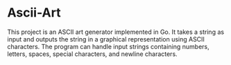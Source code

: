 # Ascii-Art
This project is an ASCII art generator implemented in Go. It takes a string as input and outputs the string in a graphical representation using ASCII characters. The program can handle input strings containing numbers, letters, spaces, special characters, and newline characters.
